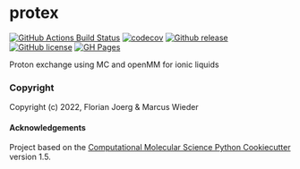 protex
==============================
[//]: # (Badges)
[![GitHub Actions Build Status](https://github.com/florianj77/protex/workflows/CI/badge.svg)](https://github.com/florianj77/protex/actions?query=workflow%3ACI)
[![codecov](https://codecov.io/gh/florianj77/protex/branch/main/graph/badge.svg?token=ddqu0BzewU)](https://codecov.io/gh/florianj77/protex)
[![Github release](https://badgen.net/github/release/florianj77/protex)](https://github.com/florianj77/protex/releases/)
[![GitHub license](https://img.shields.io/github/license/florianj77/protex?color=green)](https://github.com/florianj77/protex/blob/main/LICENSE)
[![GH Pages](https://github.com/florianj77/protex/actions/workflows/main.yml/badge.svg)](https://github.com/florianj77/protex/actions/workflows/main.yml)

[//]: <[![GitHub forks](https://img.shields.io/github/forks/florianj77/protex)](https://github.com/florianj77/protex/network)>
[//]: <[![Github tag](https://badgen.net/github/tag/florianj77/protex)](https://github.com/florianj77/protex/tags/)>
[//]: <[![GitHub issues](https://img.shields.io/github/issues/florianj77/protex?style=flat)](https://github.com/florianj77/protex/issues)>
[//]: <[![GitHub stars](https://img.shields.io/github/stars/florianj77/protex)](https://github.com/florianj77/protex/stargazers)>


Proton exchange using MC and openMM for ionic liquids

### Copyright

Copyright (c) 2022, Florian Joerg & Marcus Wieder


#### Acknowledgements
 
Project based on the 
[Computational Molecular Science Python Cookiecutter](https://github.com/molssi/cookiecutter-cms) version 1.5.
